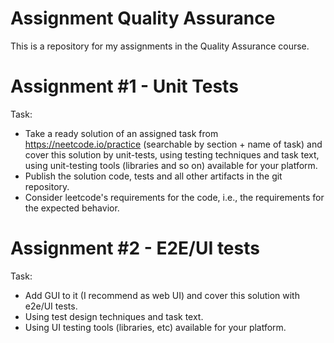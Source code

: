 # Assignment Quality Assurance

This is a repository for my assignments in the Quality Assurance course.

# Assignment #1 - Unit Tests 
Task:
- Take a ready solution of an assigned task from https://neetcode.io/practice (searchable by section + name of task) and cover this solution by unit-tests, using testing techniques and task text, using unit-testing tools (libraries and so on) available for your platform.
- Publish the solution code, tests and all other artifacts in the git repository.
- Consider leetcode's requirements for the code, i.e., the requirements for the expected behavior.

# Assignment #2 - E2E/UI tests
Task:
- Add GUI to it (I recommend as web UI) and cover this solution with e2e/UI tests.
- Using test design techniques and task text.
- Using UI testing tools (libraries, etc) available for your platform. 
